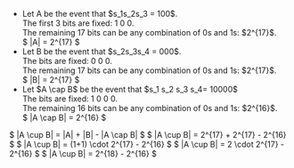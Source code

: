 <ul>
<li> Let A be the event that $s_1s_2s_3 = 100$. <br/> 
The first 3 bits are fixed: 1 0 0. <br/> 
The remaining 17 bits can be any combination of 0s and 1s: $2^{17}$. <br/> 
$ |A| = 2^{17} $
	<li> Let B be the event that $s_2s_3s_4 = 000$. <br/> 
The bits are fixed: 0 0 0. <br/> 
The remaining 17 bits can be any combination of 0s and 1s: $2^{17}$. <br/> 
$ |B| = 2^{17} $
	<li> Let $A \cap B$ be the event that $s_1 s_2 s_3 s_4= 10000$ <br/> 
The bits are fixed: 1 0 0 0. <br/> 
The remaining 16 bits can be any combination of 0s and 1s: $2^{16}$. <br/> 
$ |A \cap B| = 2^{16} $
</ul>
$ |A \cup B| = |A| + |B| - |A \cap B| $ 
$ |A \cup B| = 2^{17} + 2^{17} - 2^{16} $ 
$ |A \cup B| = (1+1) \cdot 2^{17} - 2^{16} $ 
$ |A \cup B| = 2 \cdot 2^{17} - 2^{16} $ 
$ |A \cup B| = 2^{18} - 2^{16} $
